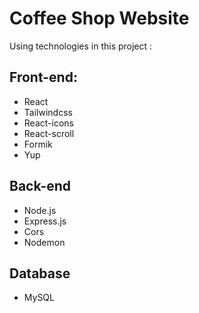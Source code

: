 # Coffee Shop Website
Using technologies in this project :
## Front-end:
* React
* Tailwindcss
* React-icons
* React-scroll
* Formik
* Yup
## Back-end
* Node.js
* Express.js
* Cors
* Nodemon
## Database
* MySQL
